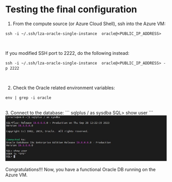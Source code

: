 # Testing the final configuration


1. From the compute source (or Azure Cloud Shell), ssh into the Azure VM:
```
ssh -i ~/.ssh/lza-oracle-single-instance  oracle@<PUBLIC_IP_ADDRESS>
```
<br>

If you modified SSH port to 2222, do the following instead:
```
ssh -i ~/.ssh/lza-oracle-single-instance  oracle@<PUBLIC_IP_ADDRESS> -p 2222
```
<br>

2. Check the Oracle related environment variables:
```
env | grep -i oracle
```
<br>
3. Connect to the database:
```
sqlplus / as sysdba
SQL> show user
```

<img src="../media/test.jpg" />


<br>

Congratulations!!! Now, you have a functional Oracle DB running on the Azure VM.
